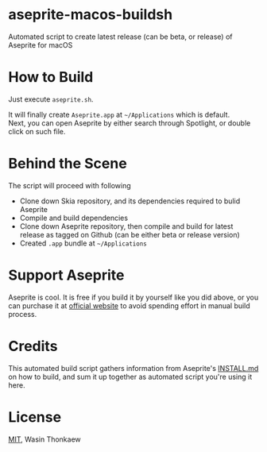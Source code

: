 # aseprite-macos-buildsh
Automated script to create latest release (can be beta, or release) of Aseprite for macOS

# How to Build

Just execute `aseprite.sh`. 

It will finally create `Aseprite.app` at `~/Applications` which is default.  
Next, you can open Aseprite by either search through Spotlight, or double click on such file.

# Behind the Scene

The script will proceed with following
* Clone down Skia repository, and its dependencies required to bulid Aseprite
* Compile and build dependencies
* Clone down Aseprite repository, then compile and build for latest release as tagged on Github (can be either beta or release version)
* Created `.app` bundle at `~/Applications`

# Support Aseprite

Aseprite is cool. It is free if you build it by yourself like you did above, or you can purchase it at [official website](https://www.aseprite.org/) to avoid spending effort in manual build process.

# Credits

This automated build script gathers information from Aseprite's [INSTALL.md](https://github.com/aseprite/aseprite/blob/master/INSTALL.md) on how to build, and sum it up together as automated script you're using it here.

# License
[MIT](https://github.com/haxpor/aseprite-macos-buildsh/blob/master/LICENSE), Wasin Thonkaew